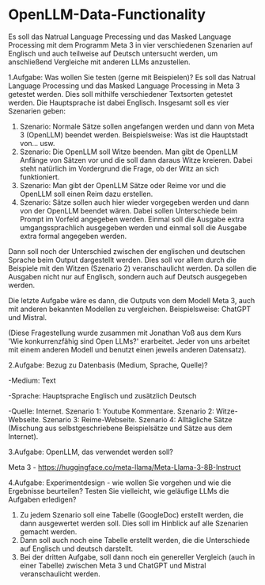 # OpenLLM-Data-Functionality
Es soll das Natrual Language Precessing und das Masked Language Processing mit dem Programm Meta 3 in vier verschiedenen Szenarien auf Englisch und auch teilweise auf Deutsch untersucht werden, um anschließend Vergleiche mit anderen LLMs anzustellen.

1.Aufgabe: Was wollen Sie testen (gerne mit Beispielen)?
Es soll das Natrual Language Processing und das Masked Language Processing in Meta 3 getestet werden. Dies soll mithilfe verschiedener Textsorten getestet werden. Die Hauptsprache ist dabei Englisch. Insgesamt soll es vier Szenarien geben:
1. Szenario: Normale Sätze sollen angefangen werden und dann von Meta 3 (OpenLLM) beendet werden. Beispielsweise: Was ist die Hauptstadt von... usw. 
2. Szenario: Die OpenLLM soll Witze beenden. Man gibt de OpenLLM Anfänge von Sätzen vor und die soll dann daraus Witze kreieren. Dabei steht natürlich im Vordergrund die Frage, ob der Witz an sich funktioniert. 
3. Szenario: Man gibt der OpenLLM Sätze oder Reime vor und die OpenLLM soll einen Reim dazu erstellen. 
4. Szenario: Sätze sollen auch hier wieder vorgegeben werden und dann von der OpenLLM beendet wären. Dabei sollen Unterschiede beim Prompt im Vorfeld angegeben werden. Einmal soll die Ausgabe extra umgangssprachlich ausgegeben werden und einmal soll die Ausgabe extra formal angegeben werden.
  
Dann soll noch der Unterschied zwischen der englischen und deutschen Sprache beim Output dargestellt werden. Dies soll vor allem durch die Beispiele mit den Witzen (Szenario 2) veranschaulicht werden. Da sollen die Ausgaben nicht nur auf Englisch, sondern auch auf Deutsch ausgegeben werden.

Die letzte Aufgabe wäre es dann, die Outputs von dem Modell Meta 3, auch mit anderen bekannten Modellen zu vergleichen. Beispielsweise: ChatGPT und Mistral.

(Diese Fragestellung wurde zusammen mit Jonathan Voß aus dem Kurs 'Wie konkurrenzfähig sind Open LLMs?' erarbeitet. Jeder von uns arbeitet mit einem anderen Modell und benutzt einen jeweils anderen Datensatz).



2.Aufgabe: Bezug zu Datenbasis (Medium, Sprache, Quelle)?

 -Medium: Text

 -Sprache: Hauptsprache Englisch und zusätzlich Deutsch

 -Quelle: Internet. Szenario 1: Youtube Kommentare. Szenario 2: Witze-Webseite. Szenario 3: Reime-Webseite. Szenario 4: Alltägliche Sätze (Mischung aus selbstgeschriebene Beispielsätze und Sätze aus dem Internet).

 

3.Aufgabe: OpenLLM, das verwendet werden soll?

Meta 3 - https://huggingface.co/meta-llama/Meta-Llama-3-8B-Instruct

  

4.Aufgabe: Experimentdesign - wie wollen Sie vorgehen und wie die Ergebnisse beurteilen? Testen Sie vielleicht, wie geläufige LLMs die Aufgaben erledigen?

1. Zu jedem Szenario soll eine Tabelle (GoogleDoc) erstellt werden, die dann ausgewertet werden soll. Dies soll im Hinblick auf alle Szenarien gemacht werden.
2. Dann soll auch noch eine Tabelle erstellt werden, die die Unterschiede auf Englisch und deutsch darstellt.
3. Bei der dritten Aufgabe, soll dann noch ein genereller Vergleich (auch in einer Tabelle) zwischen Meta 3 und ChatGPT und Mistral veranschaulicht werden.

